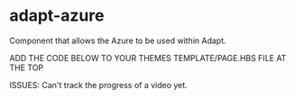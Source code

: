 adapt-azure
================

Component that allows the Azure to be used within Adapt. 

ADD THE CODE BELOW TO YOUR THEMES TEMPLATE/PAGE.HBS FILE AT THE TOP
<script>$.getScript('//amp.azure.net/libs/amp/1.8.3/azuremediaplayer.min.js');</script>



ISSUES: Can't track the progress of a video yet.
